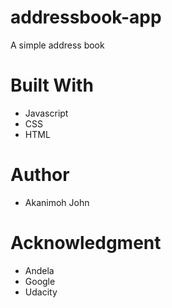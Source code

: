 # addressbook-app
A simple address book 

# Built With
* Javascript
* CSS
* HTML

# Author
* Akanimoh John

# Acknowledgment 
* Andela
* Google
* Udacity

